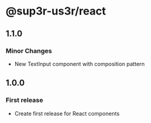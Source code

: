 # @sup3r-us3r/react

## 1.1.0

### Minor Changes

- New TextInput component with composition pattern

## 1.0.0

### First release

- Create first release for React components
